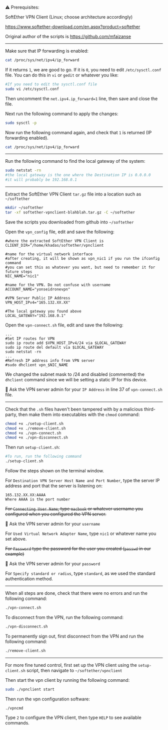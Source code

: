 
⚠️ Prerequisites: 

SoftEther VPN Client (Linux; choose architecture accordingly)


https://www.softether-download.com/en.aspx?product=softether

Original author of the scripts is https://github.com/mfaizanse

----
Make sure that IP forwarding is enabled:

```bash
cat /proc/sys/net/ipv4/ip_forward
```

If it returns `1`, we are good to go. If it is `0`, you need to edit `/etc/sysctl.conf` file. You can do this in `vi` or `gedit` or whatever you like:

```bash
#If you need to edit the sysctl.conf file
sudo vi /etc/sysctl.conf
```

Then uncomment the `net.ipv4.ip_forward=1` line, then save and close the file.

Next run the following command to apply the changes:

```bash
sudo sysctl -p
```

Now run the following command again, and check that `1` is returned (IP forwarding enabled).

```bash
cat /proc/sys/net/ipv4/ip_forward
```
---

Run the following command to find the local gateway of the system:

```bash
sudo netstat -rn
#the local gateway is the one where the Destination IP is 0.0.0.0
#it will probably be 192.168.0.1
```
---
Extract the SoftEther VPN Client `tar.gz` file into a location such as `~/softether`

```bash
mkdir ~/softether
tar -xf softether-vpnclient-blahblah.tar.gz -C ~/softether
```

Save the scripts you downloaded from github into `~/softether`

Open the `vpn_config` file, edit and save the following:

```
#where the extracted SoftEther VPN Client is
CLIENT_DIR=”/home/khadas/softether/vpnclient

#name for the virtual network interface
#after creating, it will be shown as vpn_nic1 if you run the ifconfig command
#you can set this as whatever you want, but need to remember it for future steps
NIC_NAME="nic1"

#name for the VPN. Do not confuse with username
ACCOUNT_NAME="yonseidronevpn"

#VPN Server Public IP Address
VPN_HOST_IPv4="165.132.XX.XX"

#The local gateway you found above
LOCAL_GATEWAY="192.168.0.1"
```

Open the `vpn-connect.sh` file, edit and save the following:

```
...
#Set IP routes for VPN
sudo ip route add $VPN_HOST_IPv4/24 via $LOCAL_GATEWAY
sudo ip route del default via $LOCAL_GATEWAY
sudo netstat -rn
...
#Refresh IP address info from VPN server
#sudo dhclient vpn_$NIC_NAME
```

We changed the subnet mask to /24 and disabled (commented) the `dhclient` command since we will be setting a static IP for this device.

📢 Ask the VPN server admin for your `IP Address` in line 37 of `vpn-connect.sh` file.

---
Check that the `.sh` files haven't been tampered with by a malicious third-party, then make them into executables with the `chmod` command:

```bash
chmod +x ./setup-client.sh
chmod +x ./remove-client.sh
chmod +x ./vpn-connect.sh
chmod +x ./vpn-disconnect.sh
```

Then run `setup-client.sh`:

```bash
#To run, run the following command
./setup-client.sh
```

Follow the steps shown on the terminal window.

For `Destination VPN Server Host Name and Port Number`, type the server IP address and port that the server is listening on:

```
165.132.XX.XX:AAAA
Where AAAA is the port number
```

~~For `Connecting User Name`, type `macbook` or whatever username you configured when you configured the VPN server.~~ 

📢 Ask the VPN server admin for your `username`


For `Used Virtual Network Adapter Name`, type `nic1` or whatever name you set above.

~~For `Password` type the password for the user you created (`passwd` in our example)~~


📢 Ask the VPN server admin for your `password`


For `Specify standard or radius`, type `standard`, as we used the standard authentication method.

---

When all steps are done, check that there were no errors and run the following command:

```bash
./vpn-connect.sh
```

To disconnect from the VPN, run the following command:

```bash
./vpn-disconnect.sh
```

To permanently sign out, first disconnect from the VPN and run the following command:

```bash
./remove-client.sh
```

---

For more fine tuned control, first set up the VPN client using the `setup-client.sh` script, then navigate to `~/softether/vpnclient`

Then start the vpn client by running the following command:

```bash
sudo ./vpnclient start
```

Then run the vpn configuration software:

```bash
./vpncmd
```

Type `2` to configure the VPN client, then type `HELP` to see available commands.
